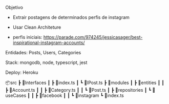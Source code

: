 Objetivo

- Extrair postagens de determinados perfis de instagram
  
- Usar Clean Architeture

- perfis iniciais: https://parade.com/974245/jessicasager/best-inspirational-instagram-accounts/

Entidades: Posts, Users, Categories

Stack: mongodb, node, typescript, jest

Deploy: Heroku

 📦src
 ┣ 📂Interfaces
 ┃ ┣ 📜index.ts
 ┃ ┗ 📜IPost.ts
 ┣ 📂modules
 ┃ ┣ 📂entities
 ┃ ┃ ┣ 📜Account.ts
 ┃ ┃ ┣ 📜Category.ts
 ┃ ┃ ┗ 📜Post.ts
 ┃ ┣ 📂repositories
 ┃ ┗ 📂useCases
 ┃ ┃ ┣ 📂facebook
 ┃ ┃ ┗ 📂instagram
 ┗ 📜index.ts